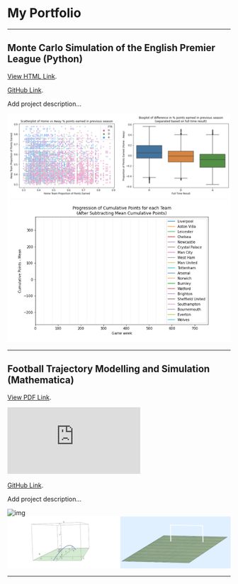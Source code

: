 # My Portfolio
-------------
## Monte Carlo Simulation of the English Premier League (Python)

[View HTML Link](https://htmlpreview.github.io/?https://github.com/fanahanmc/epl-monte-carlo-sim/blob/master/HTML_files/ACM40960_Project_20203868.html).

[GitHub Link](https://github.com/fanahanmc/epl-monte-carlo-sim).

Add project description...

![img](img/PPCprev_analysis.png)
![img](img/pointsprogression.gif)

-------------
## Football Trajectory Modelling and Simulation (Mathematica)

[View PDF Link](https://github.com/fanahanmc/football-flight-model-sim/blob/master/PDF_files/ACM40730_Project_static.pdf).

<embed src="https://github.com/fanahanmc/football-flight-model-sim/blob/master/PDF_files/ACM40730_Project_static.pdf" type="application/pdf" />

[GitHub Link](https://github.com/fanahanmc/football-flight-model-sim).

Add project description...

![img](img/footballgif1.gif)
![img](img/footballgif5.gif)

-------------


